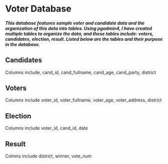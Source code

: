 # Voter Database
##### This database features sample voter and candidate data and the organization of this data into tables. Using pgadmin4, I have created multiple tables to organize the data, and these tables include: voters, candidates, election, result. Listed below are the tables and their purpose in the database.

## Candidates
Columns include, cand_id, cand_fullname, cand_age, cand_party, district

## Voters
Columns include voter_id, voter_fullname, voter_age, voter_address, district

## Election
Columns include voter_id, cand_id, date

## Result
Colmns include district, winner, vote_num

 
